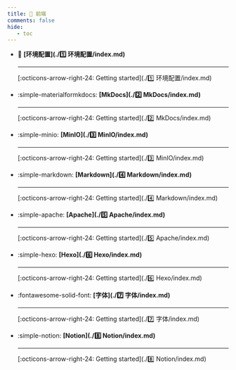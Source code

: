 ```yaml
---
title: 🎈 前端
comments: false
hide:
   - toc
---
```


<div class="grid cards index-info" markdown>

-   :frog:  __[环境配置](./1️⃣ 环境配置/index.md)__

	---

	

	

	[:octicons-arrow-right-24: Getting started](./1️⃣ 环境配置/index.md)

-   :simple-materialformkdocs:  __[MkDocs](./2️⃣ MkDocs/index.md)__

	---

	

	

	[:octicons-arrow-right-24: Getting started](./2️⃣ MkDocs/index.md)

-   :simple-minio:  __[MinIO](./3️⃣ MinIO/index.md)__

	---

	

	

	[:octicons-arrow-right-24: Getting started](./3️⃣ MinIO/index.md)

-   :simple-markdown:  __[Markdown](./4️⃣ Markdown/index.md)__

	---

	

	

	[:octicons-arrow-right-24: Getting started](./4️⃣ Markdown/index.md)

-   :simple-apache:  __[Apache](./5️⃣ Apache/index.md)__

	---

	

	

	[:octicons-arrow-right-24: Getting started](./5️⃣ Apache/index.md)

-   :simple-hexo:  __[Hexo](./6️⃣ Hexo/index.md)__

	---

	

	

	[:octicons-arrow-right-24: Getting started](./6️⃣ Hexo/index.md)

-   :fontawesome-solid-font:  __[字体](./7️⃣ 字体/index.md)__

	---

	

	

	[:octicons-arrow-right-24: Getting started](./7️⃣ 字体/index.md)

-   :simple-notion:  __[Notion](./8️⃣ Notion/index.md)__

	---

	

	

	[:octicons-arrow-right-24: Getting started](./8️⃣ Notion/index.md)

</div>
